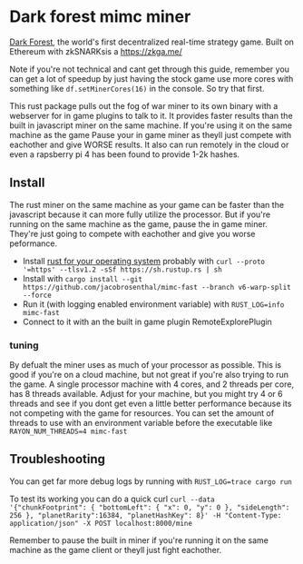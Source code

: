 # Dark forest mimc miner

[Dark Forest](https://zkga.me/), the world's first decentralized real-time
strategy game. Built on Ethereum with zkSNARKsis a <https://zkga.me/>

Note if you're not technical and cant get through this guide, remember you can
get a lot of speedup by just having the stock game use more cores with
something like `df.setMinerCores(16)` in the console. So try that first.

This rust package pulls out the fog of war miner to its own binary with a
webserver for in game plugins to talk to it. It provides faster results than the
built in javascript miner on the same machine. If you're using it on the same
machine as the game Pause your in game miner as theyll just compete with
eachother and give WORSE results. It also can run remotely in the
cloud or even a rapsberry pi 4 has been found to provide 1-2k hashes.

## Install

The rust miner on the same machine as your game can be faster than the javascript because it can more fully utilize the processor. But if you're running on the same machine as the game, pause the in game miner. They're just going to compete with eachother and give you worse peformance.

- Install [rust for your operating system](https://www.rust-lang.org/tools/install) probably with `curl --proto '=https' --tlsv1.2 -sSf https://sh.rustup.rs | sh`
- Install with `cargo install --git https://github.com/jacobrosenthal/mimc-fast --branch v6-warp-split --force`
- Run it (with logging enabled environment variable) with `RUST_LOG=info mimc-fast`
- Connect to it with an the built in game plugin RemoteExplorePlugin

### tuning

By defualt the miner uses as much of your processor as possible. This is good if you're on a cloud machine, but not great if you're also trying to run the game. A single processor machine with 4 cores, and 2 threads per core, has 8 threads available. Adjust for your machine, but you might try 4 or 6 threads and see if you dont get even a little better performance because its not competing with the game for resources. You can set the amount of threads to use with an environment variable before the executable like `RAYON_NUM_THREADS=4 mimc-fast`

## Troubleshooting

You can get far more debug logs by running with `RUST_LOG=trace cargo run`

To test its working you can do a quick curl `curl --data '{"chunkFootprint": { "bottomLeft": { "x": 0, "y": 0 }, "sideLength": 256 }, "planetRarity":16384, "planetHashKey": 8}' -H "Content-Type: application/json" -X POST localhost:8000/mine`

Remember to pause the built in miner if you're running it on the same machine as
the game client or theyll just fight eachother.

